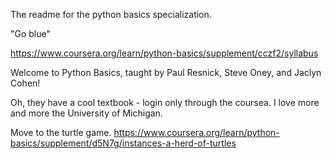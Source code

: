 The readme for the python basics specialization.

"Go blue"

https://www.coursera.org/learn/python-basics/supplement/cczf2/syllabus

Welcome to Python Basics, taught by  Paul Resnick, Steve Oney, and Jaclyn Cohen!

Oh, they have a cool textbook - login only through the coursea. 
I love more and more the University of Michigan.

Move to the turtle game.
https://www.coursera.org/learn/python-basics/supplement/d5N7g/instances-a-herd-of-turtles

